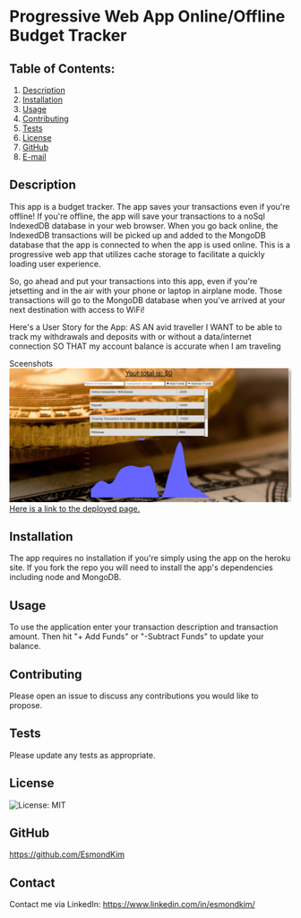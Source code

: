 # Progressive Web App Online/Offline Budget Tracker

## Table of Contents:

1. [Description](#description)
2. [Installation](#Installation)
3. [Usage](#Usage)
4. [Contributing](#Contributing)
5. [Tests](#Tests)
6. [License](#License)
7. [GitHub](#GitHub)
8. [E-mail](#E-mail)

## Description

This app is a budget tracker. The app saves your transactions even if you're offline! If you're offline, the app will save your transactions to a noSql IndexedDB database in your web browser. When you go back online, the IndexedDB transactions will be picked up and added to the MongoDB database that the app is connected to when the app is used online. This is a progressive web app that utilizes cache storage to facilitate a quickly loading user experience.

So, go ahead and put your transactions into this app, even if you're jetsetting and in the air with your phone or laptop in airplane mode. Those transactions will go to the MongoDB database when you've arrived at your next destination with access to WiFi!

Here's a User Story for the App:
AS AN avid traveller
I WANT to be able to track my withdrawals and deposits with or without a data/internet connection
SO THAT my account balance is accurate when I am traveling

Sceenshots
![Here is a screenshot of the PWA Budget Tracker.](/public/images/screenshot.jpg)
<br>
[Here is a link to the deployed page.](https://hidden-tundra-36868.herokuapp.com/)<br>

## Installation

The app requires no installation if you're simply using the app on the heroku site. If you fork the repo you will need to install the app's dependencies including node and MongoDB.

## Usage

To use the application enter your transaction description and transaction amount. Then hit "+ Add Funds" or "-Subtract Funds" to update your balance.

## Contributing

Please open an issue to discuss any contributions you would like to propose.

## Tests

Please update any tests as appropriate.

## License

![License: MIT](https://img.shields.io/badge/License-MIT-yellow.svg)

## GitHub

https://github.com/EsmondKim

## Contact

Contact me via LinkedIn:
https://www.linkedin.com/in/esmondkim/
